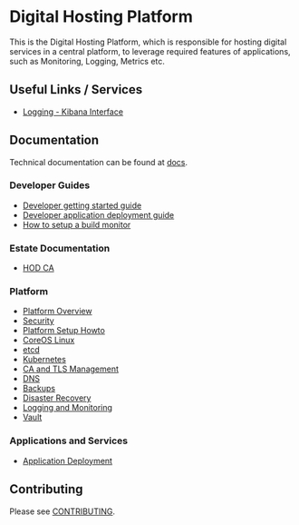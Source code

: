 # Digital Hosting Platform

This is the Digital Hosting Platform, which is responsible for hosting digital services in a central platform, to leverage required features of applications, such as Monitoring, Logging, Metrics etc.

## Useful Links / Services
* [Logging - Kibana Interface](http://kibana.ops.digital.homeoffice.gov.uk/)

## Documentation

Technical documentation can be found at [docs](docs/).

### Developer Guides

* [Developer getting started guide](docs/dev_setup.md)
* [Developer application deployment guide](docs/dev_app_deployment.md)
* [How to setup a build monitor](docs/build_monitors.md)

### Estate Documentation

* [HOD CA](docs/hod_ca.md)

### Platform

* [Platform Overview](docs/overview.md)
* [Security](docs/security.md)
* [Platform Setup Howto](docs/platform_setup.md)
* [CoreOS Linux](docs/coreos.md)
* [etcd](docs/etcd.md)
* [Kubernetes](docs/kubernetes.md)
* [CA and TLS Management](docs/ca_tls.md)
* [DNS](docs/dns.md)
* [Backups](docs/backups.md)
* [Disaster Recovery](docs/dr.md)
* [Logging and Monitoring](docs/logging_monitoring.md)
* [Vault](docs/vault.md)

### Applications and Services

* [Application Deployment](docs/apps_deployment.md)

## Contributing

Please see [CONTRIBUTING](CONTRIBUTING.md).

